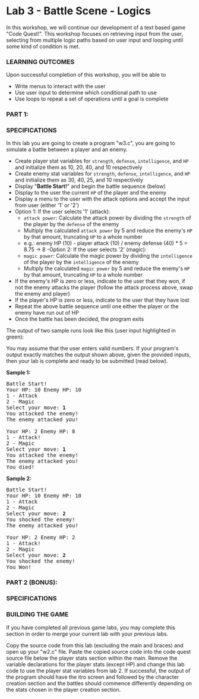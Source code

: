 # Lab 3 - Battle Scene - Logics

In this workshop, we will continue our development of a text based game "Code Quest!". This workshop focuses on retrieving input from the user, selecting from multiple logic paths based on user input and looping until some kind of condition is met.

### LEARNING OUTCOMES

Upon successful completion of this workshop, you will be able to 
- Write menus to interact with the user
- Use user input to determine which conditional path to use
- Use loops to repeat a set of operations until a goal is complete

### PART 1:
### SPECIFICATIONS

In this lab you are going to create a program "w3.c", you are going to simulate a battle between a player and an enemy.
- Create player stat variables for `strength`, `defense`, `intelligence`, and `HP` and initialize them as 10, 20, 40, and 10 respectively
- Create enemy stat variables for `strength`, `defense`, `intelligence`, and `HP` and initialize them as 30, 40, 25, and 10 respectively
- Display "**Battle Start!**" and begin the battle sequence (below)
- Display to the user the current `HP` of the player and the enemy
- Display a menu to the user with the attack options and accept the input from user (either '1' or '2')
- Option 1: If the user selects '1' (attack):
  - `attack power`: Calculate the attack power by dividing the `strength` of the player by the `defense` of the enemy
  - Multiply the calculated `attack power` by 5 and reduce the enemy's `HP` by that amount, truncating `HP` to a whole number
  - e.g.: enemy HP (10) - player attack (10) / enemy defense (40) * 5 = 8.75 -> 8
-Option 2: If the user selects '2' (magic):
  - `magic power`: Calculate the magic power by dividing the `intelligence` of the player by the `intelligence` of the enemy
  - Multiply the calculated `magic power` by 5 and reduce the enemy's `HP` by that amount, truncating `HP` to a whole number
- If the enemy's HP is zero or less, indicate to the user that they won, if not the enemy attacks the player (follow the attack process above, swap the enemy and player)
- If the player's HP is zero or less, indicate to the user that they have lost
- Repeat the above battle sequence until one either the player or the enemy have run out of HP
- Once the battle has been decided, the program exits

The output of two sample runs look like this (user input highlighted in green):

You may assume that the user enters valid numbers. If your program's output exactly matches the output shown above, given the provided inputs, then your lab is complete and ready to be submitted (read below).

**Sample 1:**

<pre>
Battle Start!
Your HP: 10 Enemy HP: 10
1 - Attack
2 - Magic
Select your move: <b>1</b>
You attacked the enemy!
The enemy attacked you!

Your HP: 2 Enemy HP: 8
1 - Attack!
2 - Magic
Select your move: <b>1</b>
You attacked the enemy!
The enemy attacked you!
You died!
</pre>

**Sample 2:**

<pre>
Battle Start!
Your HP: 10 Enemy HP: 10
1 - Attack
2 - Magic
Select your move: <b>2</b>
You shocked the enemy!
The enemy attacked you!

Your HP: 2 Enemy HP: 2
1 - Attack!
2 - Magic
Select your move: <b>2</b>
You shocked the enemy!
You Won!
</pre>

### PART 2 (BONUS):

### SPECIFICATIONS

### BUILDING THE GAME

If you have completed all previous game labs, you may complete this section in order to merge your current lab with your previous labs.

Copy the source code from this lab (excluding the main and braces) and open up your "w2.c" file. Paste the copied source code into the code quest source file below the player stats section within the main. Remove the variable declarations for the player stats (except HP) and change this lab code to use the player stat variables from lab 2. If successful, the output of the program should have the itro screen and followed by the character creation section and the battles should commence differently depending on the stats chosen in the player creation section.
